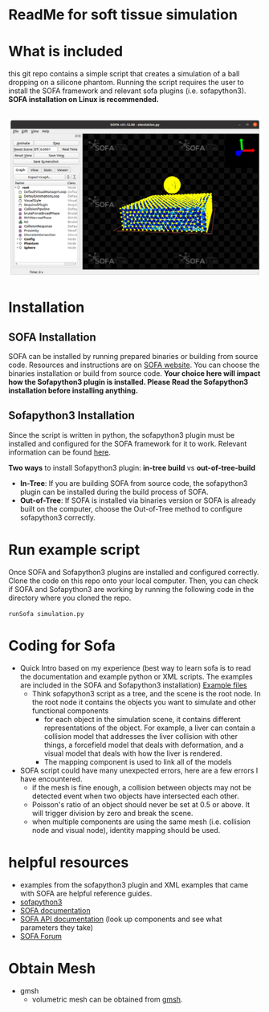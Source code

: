 # ReadMe for soft tissue simulation

# What is included

this git repo contains a simple script that creates a simulation of a ball dropping on a silicone phantom. Running the script requires the user to install the SOFA framework and relevant sofa plugins (i.e. sofapython3). **SOFA installation on Linux is recommended.**

![Display Image](/image.png)
---

# Installation

## SOFA Installation

SOFA can be installed by running prepared binaries or building from source code. Resources and instructions are on [SOFA website](https://www.sofa-framework.org/download/).  You can choose the binaries installation or build from source code. **Your choice here will impact how the Sofapython3 plugin is installed. Please Read the Sofapython3 installation before installing anything.** 

## Sofapython3 Installation

Since the script is written in python, the sofapython3 plugin must be installed and configured for the SOFA framework for it to work. Relevant information can be found [here](https://sofapython3.readthedocs.io/en/latest/menu/SofaPlugin.html).

**Two ways** to install Sofapython3 plugin: **in-tree build** vs **out-of-tree-build** 

- **In-Tree**: If you are building SOFA from source code, the sofapython3 plugin can be installed during the build process of SOFA.
- **Out-of-Tree**: If SOFA is installed via binaries version or SOFA is already built on the computer, choose the Out-of-Tree method to configure sofapython3 correctly.

# Run example script

Once SOFA and Sofapython3 plugins are installed and configured correctly. Clone the code on this repo onto your local computer. Then, you can check if SOFA and Sofapython3 are working by running the following code in the directory where you cloned the repo.

`runSofa simulation.py`

# Coding for Sofa

- Quick Intro based on my experience (best way to learn sofa is to read the documentation and example python or XML scripts. The examples are included in the SOFA and Sofapython3 installation) [Example files](https://github.com/sofa-framework/SofaPython3/tree/master/examples)
    - Think sofapython3 script as a tree, and the scene is the root node. In the root node it contains the objects you want to simulate and other functional components
        - for each object in the simulation scene, it contains different representations of the object. For example, a liver can contain a collision model that addresses the liver collision with other things, a forcefield model that deals with deformation, and a visual model that deals with how the liver is rendered.
        - The mapping component is used to link all of the models
- SOFA script could have many unexpected errors, here are a few errors I have encountered.
    - if the mesh is fine enough, a collision between objects may not be detected event when two objects have intersected each other.
    - Poisson's ratio of an object should never be set at 0.5 or above. It will trigger division by zero and break the scene.
    - when multiple components are using the same mesh (i.e. collision node and visual node), identity mapping should be used.

# helpful resources

- examples from the sofapython3 plugin and XML examples that came with SOFA are helpful reference guides.
- [sofapython3](https://sofapython3.readthedocs.io/en/latest/menu/SofaPlugin.html)
- [SOFA documentation](https://www.sofa-framework.org/community/doc/)
- [SOFA API documentation](https://www.sofa-framework.org/api/master/sofa/html/index.html) (look up components and see what parameters they take)
- [SOFA Forum](https://github.com/sofa-framework/sofa/discussions)

# Obtain Mesh

- gmsh
    - volumetric mesh can be obtained from [gmsh](https://gmsh.info/).
